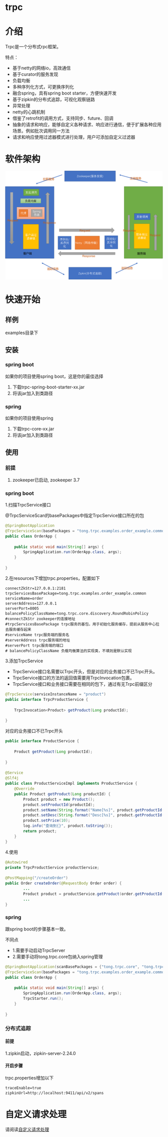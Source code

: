 # trpc

# 介绍
Trpc是一个分布式rpc框架。

特点：
- 基于netty的网络io，高效通信
- 基于curator的服务发现
- 负载均衡
- 多种序列化方式，可更换序列化
- 融合spring，具有spring boot starter，方便快速开发
- 基于zipkin的分布式追踪，可视化观察链路
- 异常处理
- netty的心跳机制
- 借鉴了retrofit的调用方式，支持同步、future、回调
- 抽象的请求和响应，能够自定义各种请求、响应进行通信，便于扩展各种应用场景。例如批次调用同一方法
- 请求和响应使用过滤器模式进行处理，用户可添加自定义过滤器

# 软件架构
![](doc/trpc架构.png)

# 快速开始
## 样例
examples目录下

## 安装
### spring boot
如果你的项目使用spring boot，这是你的最佳选择
1. 下载trpc-spring-boot-starter-xx.jar
2. 将该jar加入到类路径

### spring
如果你的项目使用spring
1. 下载trpc-core-xx.jar
2. 将该jar加入到类路径

## 使用
### 前提
1. zookeeper已启动, zookeeper 3.7

### spring boot
1.扫描TrpcService接口

@TrpcServiceScan的basePackages中指定TrpcService接口所在的包

```java
@SpringBootApplication
@TrpcServiceScan(basePackages = "tong.trpc.examples.order_example.common")
public class OrderApp {

    public static void main(String[] args) {
        SpringApplication.run(OrderApp.class, args);
    }

}
```

2.在resources下增加trpc.properties，配置如下
```properties
connectZkStr=127.0.0.1:2181
trpcServicesBasePackage=tong.trpc.examples.order_example.common
serviceName=order
serverAddress=127.0.0.1
serverPort=8005
balancePolicyClassName=tong.trpc.core.discovery.RoundRobinPolicy
#connectZkStr zookeeper的连接地址
#trpcServicesBasePackage trpc服务的基包，用于初始化服务缓存，提前从服务中心拉去服务缓存起来
#serviceName trpc服务端的服务名
#serverAddress trpc服务端的地址
#serverPort trpc服务端的端口
# balancePolicyClassName 负载均衡算法的实现类，不填则是默认实现
```
3.添加TrpcService

- TrpcService接口名需要以Trpc开头，但是对应的业务接口不已Trpc开头。
- TrpcService接口的方法的返回值需要用TrpcInvocation包裹。
- TrpcService接口和业务接口需要在相同的包下，通过有无Trpc前缀区分
```java
@TrpcService(serviceInstanceName = "product")
public interface TrpcProductService {

    TrpcInvocation<Product> getProduct(Long productId);
    
}
```
对应的业务接口不已Trpc开头
```java
public interface ProductService {

    Product getProduct(Long productId);

}

@Service
@Slf4j
public class ProductServiceImpl implements ProductService {
    @Override
    public Product getProduct(Long productId) {
        Product product = new Product();
        product.setProductId(productId);
        product.setName(String.format("Name[%s]", product.getProductId()));
        product.setDesc(String.format("Desc[%s]", product.getProductId()));
        product.setPrice(10);
        log.info("查询到{}", product.toString());
        return product;
    }
}
```
4.使用

```java
@Autowired
private TrpcProductService productService;

@PostMapping("/createOrder")
public Order createOrder(@RequestBody Order order) {
        ...
        Product product = productService.getProduct(order.getProductId()).sync();
        ...
}
```

### spring
跟spring boot的步骤基本一致。

不同点
- 1.需要手动启动TrpcServer
- 2.需要手动将tong.trpc.core包纳入spring管理
```java
@SpringBootApplication(scanBasePackages = {"tong.trpc.core", "tong.trpc.examples.order_example"})
@TrpcServiceScan(basePackages = "tong.trpc.examples.order_example.common")
public class OrderApp {

    public static void main(String[] args) {
        SpringApplication.run(OrderApp.class, args);
        TrpcStarter.run();
    }

}
```

### 分布式追踪
#### 前提
1.zipkin启动，zipkin-server-2.24.0

#### 开启步骤
trpc.properties增加以下
```properties
traceEnable=true
zipkinUrl=http://localhost:9411/api/v2/spans
```

# 自定义请求处理
请阅读[自定义请求处理](./doc/custom-request.md)